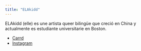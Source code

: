 ```yaml
---
title: "ELAkidd"
---
```


ELAkidd (elle) es une artista queer bilingüe que creció en China y actualmente es estudiante universitarie en Boston. 


- [Carrd](https://elakidd.carrd.co/)
- [Instagram](https://www.instagram.com/takokidd/)

